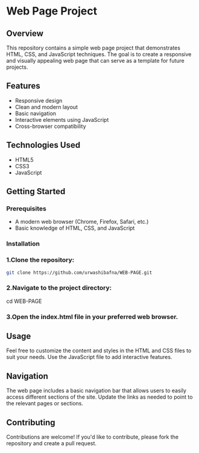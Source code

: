 
# Web Page Project

## Overview

This repository contains a simple web page project that demonstrates HTML, CSS, and JavaScript techniques. The goal is to create a responsive and visually appealing web page that can serve as a template for future projects.

## Features

- Responsive design
- Clean and modern layout
- Basic navigation
- Interactive elements using JavaScript
- Cross-browser compatibility

## Technologies Used

- HTML5
- CSS3
- JavaScript

## Getting Started

### Prerequisites

- A modern web browser (Chrome, Firefox, Safari, etc.)
- Basic knowledge of HTML, CSS, and JavaScript

### Installation

 ### 1.Clone the repository:
   ```bash
   git clone https://github.com/urwashibafna/WEB-PAGE.git
```
 ### 2.Navigate to the project directory:
cd WEB-PAGE
 ### 3.Open the index.html file in your preferred web browser.
 ## Usage
Feel free to customize the content and styles in the HTML and CSS files to suit your needs.
Use the JavaScript file to add interactive features.
 ## Navigation
The web page includes a basic navigation bar that allows users to easily access different sections of the site. Update the links as needed to point to the relevant pages or sections.

## Contributing
Contributions are welcome! If you'd like to contribute, please fork the repository and create a pull request.



